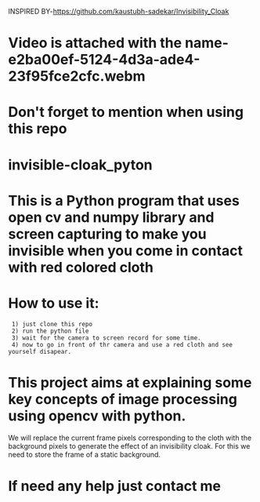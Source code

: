 INSPIRED BY-https://github.com/kaustubh-sadekar/Invisibility_Cloak
# Video is attached with the name-e2ba00ef-5124-4d3a-ade4-23f95fce2cfc.webm
# Don't forget to mention when using this repo
# invisible-cloak_pyton

# This is a Python program that uses open cv and numpy library and screen capturing to make you invisible when you come in contact with red colored cloth

# How to use it:
     1) just clone this repo 
     2) run the python file 
     3) wait for the camera to screen record for some time.
     4) now to go in front of thr camera and use a red cloth and see yourself disapear.
     





   # This project aims at explaining some key concepts of image processing using opencv with python. 
We will replace the current frame pixels corresponding to the cloth with the background pixels to generate the effect of an invisibility cloak. For this we need to store the frame of a static background.

# If need any help just contact me

